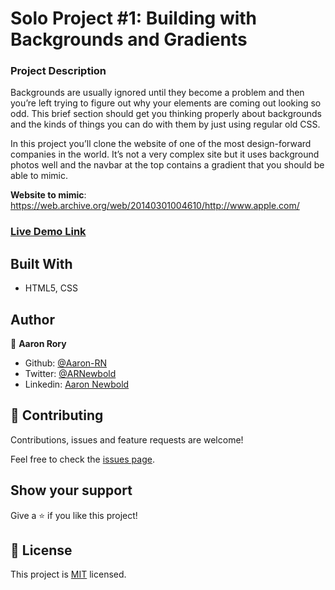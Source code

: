 # Solo Project #1: Building with Backgrounds and Gradients
### Project Description
Backgrounds are usually ignored until they become a problem and then you’re left trying to figure out why your elements are coming out looking so odd. This brief section should get you thinking properly about backgrounds and the kinds of things you can do with them by just using regular old CSS.

In this project you’ll clone the website of one of the most design-forward companies in the world. It’s not a very complex site but it uses background photos well and the navbar at the top contains a gradient that you should be able to mimic.

__Website to mimic__: https://web.archive.org/web/20140301004610/http://www.apple.com/

### [Live Demo Link](https://raw.githack.com/Aaron-RN/Building-with-Backgrounds-and-Gradients/master/index.html)

## Built With

- HTML5, CSS

## Author

👤 **Aaron Rory**

- Github: [@Aaron-RN](https://github.com/Aaron-RN)
- Twitter: [@ARNewbold](https://twitter.com/ARNewbold)
- Linkedin: [Aaron Newbold](https://www.linkedin.com/in/aaron-newbold-1b9233187/)

## 🤝 Contributing

Contributions, issues and feature requests are welcome!

Feel free to check the [issues page](issues/).

## Show your support

Give a ⭐️ if you like this project!

## 📝 License

This project is [MIT](lic.url) licensed.
